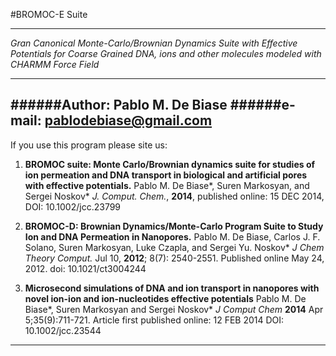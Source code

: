 #BROMOC-E Suite
************

*Gran Canonical Monte-Carlo/Brownian Dynamics Suite with Effective Potentials for Coarse Grained DNA, ions and other molecules modeled with CHARMM Force Field*

---------------------------------------------------------------
######Author: Pablo M. De Biase
######e-mail: pablodebiase@gmail.com
---------------------------------------------------------------
If you use this program please site us:

1. **BROMOC suite: Monte Carlo/Brownian dynamics suite for studies of ion permeation and DNA transport in biological and artificial pores with effective potentials.**
Pablo M. De Biase\*, Suren Markosyan, and Sergei Noskov\*
*J. Comput. Chem.*, **2014**, published online: 15 DEC 2014, DOI: 10.1002/jcc.23799

2. **BROMOC-D: Brownian Dynamics/Monte-Carlo Program Suite to Study Ion and DNA Permeation in Nanopores.**
Pablo M. De Biase, Carlos J. F. Solano, Suren Markosyan, Luke Czapla, and Sergei Yu. Noskov\*
*J Chem Theory Comput.* Jul 10, **2012**; 8(7): 2540-2551.
Published online May 24, 2012. doi:  10.1021/ct3004244

3. **Microsecond simulations of DNA and ion transport in nanopores with novel ion-ion and ion-nucleotides effective potentials**
Pablo M. De Biase\*, Suren Markosyan and Sergei Noskov\*
*J Comput Chem* **2014** Apr 5;35(9):711-721.
Article first published online: 12 FEB 2014
DOI: 10.1002/jcc.23544

---------------------------------------------------------------


